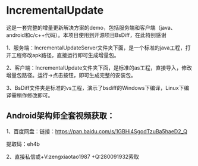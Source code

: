 # IncrementalUpdate
这是一套完整的增量更新解决方案的demo，包括服务端和客户端（java、android和c/c++代码）。本项目使用到开源项目BsDiff，在此特别感谢

1、服务端：IncrementalUpdateServer文件夹下面，是一个标准的java工程，打开工程修改apk路径，直接运行即可生成增量包。

2、客户端：IncrementalUpdate文件夹下面，是标准的as工程，直接导入，修改增量包路径。运行->点击按钮，即可生成完整的安装包。

3、BsDiff文件夹是标准的vs工程，演示了bsdiff的Windows下编译，Linux下编译需稍作修改即可。

## Android架构师全套视频获取：

1、百度网盘：链接：https://pan.baidu.com/s/1GBHi4SgodTzuBa5haeD2_Q

提取码：eh4b


2、直接私信或+V:zengxiaotao1987 +Q:280091932索取
